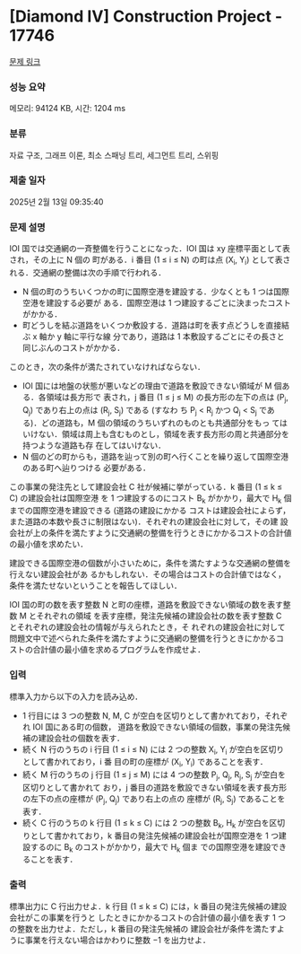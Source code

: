 # [Diamond IV] Construction Project - 17746 

[문제 링크](https://www.acmicpc.net/problem/17746) 

### 성능 요약

메모리: 94124 KB, 시간: 1204 ms

### 분류

자료 구조, 그래프 이론, 최소 스패닝 트리, 세그먼트 트리, 스위핑

### 제출 일자

2025년 2월 13일 09:35:40

### 문제 설명

<p>IOI 国では交通網の一斉整備を行うことになった．IOI 国は xy 座標平面として表され，その上に N 個の 町がある．i 番目 (1 ≤ i ≤ N) の町は点 (X<sub>i</sub>, Y<sub>i</sub>) として表される．交通網の整備は次の手順で行われる．</p>

<ul>
	<li>N 個の町のうちいくつかの町に国際空港を建設する．少なくとも 1 つは国際空港を建設する必要が ある．国際空港は 1 つ建設するごとに決まったコストがかかる．</li>
	<li>町どうしを結ぶ道路をいくつか敷設する．道路は町を表す点どうしを直接結ぶ x 軸か y 軸に平行な線 分であり，道路は 1 本敷設するごとにその長さと同じぶんのコストがかかる．</li>
</ul>

<p>このとき，次の条件が満たされていなければならない．</p>

<ul>
	<li>IOI 国には地盤の状態が悪いなどの理由で道路を敷設できない領域が M 個ある．各領域は長方形で 表され，j 番目 (1 ≤ j ≤ M) の長方形の左下の点は (P<sub>j</sub>, Q<sub>j</sub>) であり右上の点は (R<sub>j</sub>, S<sub>j</sub>) である (すなわ ち P<sub>j</sub> < R<sub>j</sub> かつ Q<sub>j</sub> < S<sub>j</sub> である)．どの道路も，M 個の領域のうちいずれのものとも共通部分をもっ てはいけない．領域は周上も含むものとし，領域を表す長方形の周と共通部分を持つような道路も存 在してはいけない．</li>
	<li>N 個のどの町からも，道路を辿って別の町へ行くことを繰り返して国際空港のある町へ辿りつける 必要がある．</li>
</ul>

<p>この事業の発注先として建設会社 C 社が候補に挙がっている．k 番目 (1 ≤ k ≤ C) の建設会社は国際空港 を 1 つ建設するのにコスト B<sub>k</sub> がかかり，最大で H<sub>k</sub> 個までの国際空港を建設できる (道路の建設にかかる コストは建設会社によらず，また道路の本数や長さに制限はない)．それぞれの建設会社に対して，その建 設会社が上の条件を満たすように交通網の整備を行うときにかかるコストの合計値の最小値を求めたい．</p>

<p>建設できる国際空港の個数が小さいために，条件を満たすような交通網の整備を行えない建設会社があ るかもしれない．その場合はコストの合計値ではなく，条件を満たせないということを報告してほしい．</p>

<p>IOI 国の町の数を表す整数 N と町の座標，道路を敷設できない領域の数を表す整数 M とそれぞれの領域 を表す座標，発注先候補の建設会社の数を表す整数 C とそれぞれの建設会社の情報が与えられたとき，そ れぞれの建設会社に対して問題文中で述べられた条件を満たすように交通網の整備を行うときにかかるコ ストの合計値の最小値を求めるプログラムを作成せよ．</p>

### 입력 

 <p>標準入力から以下の入力を読み込め．</p>

<ul>
	<li>1 行目には 3 つの整数 N, M, C が空白を区切りとして書かれており，それぞれ IOI 国にある町の個数， 道路を敷設できない領域の個数，事業の発注先候補の建設会社の個数を表す．</li>
	<li>続く N 行のうちの i 行目 (1 ≤ i ≤ N) には 2 つの整数 X<sub>i</sub>, Y<sub>i</sub> が空白を区切りとして書かれており，i 番 目の町の座標が (X<sub>i</sub>, Y<sub>i</sub>) であることを表す．</li>
	<li>続く M 行のうちの j 行目 (1 ≤ j ≤ M) には 4 つの整数 P<sub>j</sub>, Q<sub>j</sub>, R<sub>j</sub>, S<sub>j</sub> が空白を区切りとして書かれて おり，j 番目の道路を敷設できない領域を表す長方形の左下の点の座標が (P<sub>j</sub>, Q<sub>j</sub>) であり右上の点の 座標が (R<sub>j</sub>, S<sub>j</sub>) であることを表す．</li>
	<li>続く C 行のうちの k 行目 (1 ≤ k ≤ C) には 2 つの整数 B<sub>k</sub>, H<sub>k</sub> が空白を区切りとして書かれており，k 番目の発注先候補の建設会社が国際空港を 1 つ建設するのに B<sub>k</sub> のコストがかかり，最大で H<sub>k</sub> 個ま での国際空港を建設できることを表す．</li>
</ul>

### 출력 

 <p>標準出力に C 行出力せよ．k 行目 (1 ≤ k ≤ C) には，k 番目の発注先候補の建設会社がこの事業を行うと したときにかかるコストの合計値の最小値を表す 1 つの整数を出力せよ．ただし，k 番目の発注先候補の 建設会社が条件を満たすように事業を行えない場合はかわりに整数 −1 を出力せよ．</p>

